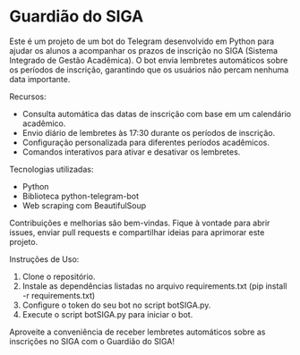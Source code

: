 # Guardião do SIGA

Este é um projeto de um bot do Telegram desenvolvido em Python para ajudar os alunos a acompanhar os prazos de inscrição no SIGA (Sistema Integrado de Gestão Acadêmica). O bot envia lembretes automáticos sobre os períodos de inscrição, garantindo que os usuários não percam nenhuma data importante.

Recursos:
- Consulta automática das datas de inscrição com base em um calendário acadêmico.
- Envio diário de lembretes às 17:30 durante os períodos de inscrição.
- Configuração personalizada para diferentes períodos acadêmicos.
- Comandos interativos para ativar e desativar os lembretes.

Tecnologias utilizadas:
- Python
- Biblioteca python-telegram-bot
- Web scraping com BeautifulSoup

Contribuições e melhorias são bem-vindas. Fique à vontade para abrir issues, enviar pull requests e compartilhar ideias para aprimorar este projeto.

Instruções de Uso:
1. Clone o repositório.
2. Instale as dependências listadas no arquivo requirements.txt (pip install -r requirements.txt)
3. Configure o token do seu bot no script botSIGA.py.
4. Execute o script botSIGA.py para iniciar o bot.

Aproveite a conveniência de receber lembretes automáticos sobre as inscrições no SIGA com o Guardião do SIGA!

